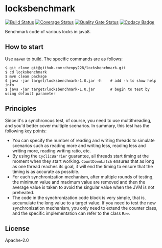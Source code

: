 # locksbenchmark
[![Build Status](https://www.travis-ci.org/chenpy228/locksbenchmark.svg?branch=master)](https://www.travis-ci.org/chenpy228/locksbenchmark)
[![Coverage Status](https://coveralls.io/repos/github/chenpy228/locksbenchmark/badge.svg?branch=master)](https://coveralls.io/github/chenpy228/locksbenchmark?branch=master)
[![Quality Gate Status](https://sonarcloud.io/api/project_badges/measure?project=locksbenchmark&metric=alert_status)](https://sonarcloud.io/dashboard?id=locksbenchmark)
[![Codacy Badge](https://api.codacy.com/project/badge/Grade/de9a38ba8ce644c68898911d1e34f1a8)](https://www.codacy.com/manual/chenpy228/locksbenchmark?utm_source=github.com&amp;utm_medium=referral&amp;utm_content=chenpy228/locksbenchmark&amp;utm_campaign=Badge_Grade)

Benchmark code of various locks in java8.

## How to start
Use `maven` to build. The specific commands are as follows:
``` shell
$ git clone git@github.com:chenpy228/locksbenchmark.git
$ cd locksbenchmark
$ mvn clean package
$ java -jar target/locksbenchmark-1.0.jar -h    # add -h to show help info
$ java -jar target/locksbenchmark-1.0.jar       # begin to test by using default parameter
```

## Principles
Since it's a synchronous test, of course, you need to use multithreading, and you'd better cover multiple scenarios. In summary, this test has the following key points:
- You can specify the number of reading and writing threads to simulate scenarios such as reading more and writing less, reading less and writing more, reading writing ratio, etc.
- By using the `CyclicBarrier` guarantee, all threads start timing at the moment when they start working. `CountDownLatch` ensures that as long as one thread reaches its goal, it will end the timing to ensure that the timing is as accurate as possible.
- For each synchronization mechanism, after multiple rounds of testing, the minimum value and maximum value are removed and then the average value is taken to avoid the singular value when the JVM is not preheated.
- The code in the synchronization code block is very simple, that is, accumulate the long value to a target value. If you need to test the new synchronization mechanism, you only need to extend the counter class, and the specific implementation can refer to the class `Raw`.

## License
Apache-2.0
